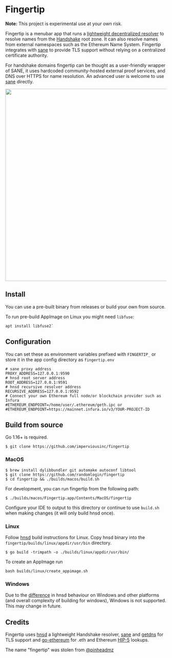 # Fingertip

**Note:** This project is experimental use at your own risk.

Fingertip is a menubar app that runs a [lightweight decentralized resolver](https://github.com/handshake-org/hnsd) to resolve names from the [Handshake](https://handshake.org) root zone. It can also resolve names from external namespaces such as the Ethereum Name System. Fingertip integrates with [sane](https://github.com/randomlogin/sane) to provide TLS support without relying on a centralized certificate authority. 

For handshake domains fingertip can be thought as a user-friendly wrapper of SANE, it uses hardcoded community-hosted external proof services, and DNS over HTTPS for name resolution. An advanced user is welcome to use [sane](https://github.com/randomlogin/sane) directly.


<img width="600" src="https://user-images.githubusercontent.com/41967894/127166063-fedf072c-fa5e-45e3-acac-bfb46f256831.png" />

## Install

You can use a pre-built binary from releases or build your own from source.

To run pre-build AppImage on Linux you might need `libfuse`:

```
apt install libfuse2`
```

## Configuration
You can set these as environment variables prefixed with `FINGERTIP_` or store it in the app config directory as `fingertip.env`

```
# sane proxy address
PROXY_ADDRESS=127.0.0.1:9590
# hnsd root server address
ROOT_ADDRESS=127.0.0.1:9591
# hnsd recursive resolver address
RECURSIVE_ADDRESS=127.0.0.1:9592
# Connect your own Ethereum full node/or blockchain provider such as Infura
#ETHEREUM_ENDPOINT=/home/user/.ethereum/geth.ipc or
#ETHEREUM_ENDPOINT=https://mainnet.infura.io/v3/YOUR-PROJECT-ID
```

## Build from source

Go 1.16+ is required.

```
$ git clone https://github.com/imperviousinc/fingertip
```

### MacOS

```
$ brew install dylibbundler git automake autoconf libtool
$ git clone https://github.com/randomlogin/fingertip
$ cd fingertip && ./builds/macos/build.sh
```

For development, you can run fingertip from the following path:
```
$ ./builds/macos/Fingertip.app/Contents/MacOS/fingertip
```
        
Configure your IDE to output to this directory or continue to use `build.sh` when making changes (it will only build hnsd once).

### Linux

Follow [hnsd](https://github.com/handshake-org/hnsd) build instructions for Linux. Copy hnsd binary into the `fingertip/builds/linux/appdir/usr/bin` directory.

```
$ go build -trimpath -o ./builds/linux/appdir/usr/bin/
```

To create an AppImage run 

```
bash builds/linux/create_appimage.sh 
```

### Windows

Due to the [difference](https://github.com/handshake-org/hnsd/issues/128) in hnsd behaviour on Windows and other platforms (and overall complexity of building for windows),
Windows is not supported. This may change in future. 


## Credits
Fingertip uses [hnsd](https://github.com/handshake-org/hnsd) a lightweight Handshake resolver, [sane](https://github.com/randomlogin/sane) and [getdns](https://getdnsapi.net/) for TLS support and [go-ethereum](https://github.com/ethereum/go-ethereum) for .eth and Ethereum [HIP-5](https://github.com/handshake-org/HIPs/blob/master/HIP-0005.md) lookups.

The name "fingertip" was stolen from [@pinheadmz](https://github.com/pinheadmz)
